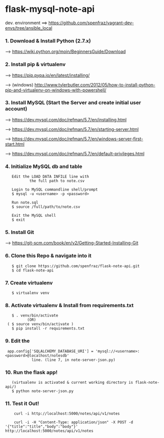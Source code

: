 # flask-mysql-note-api
dev. environment ==> https://github.com/spenfraz/vagrant-dev-envs/tree/ansible_local

### 1. Download & Install Python (2.7.x)
  --> https://wiki.python.org/moin/BeginnersGuide/Download
  
### 2. Install pip & virtualenv 
  --> https://pip.pypa.io/en/latest/installing/
  
  --> (windows) http://www.tylerbutler.com/2012/05/how-to-install-python-pip-and-virtualenv-on-windows-with-powershell/

### 3. Install MySQL (Start the Server and create initial user account)
  --> https://dev.mysql.com/doc/refman/5.7/en/installing.html
  
  --> https://dev.mysql.com/doc/refman/5.7/en/starting-server.html
  
  --> https://dev.mysql.com/doc/refman/5.7/en/windows-server-first-start.html
  
  --> https://dev.mysql.com/doc/refman/5.7/en/default-privileges.html
  
### 4. Initialize MySQL db and table
       Edit the LOAD DATA INFILE line with 
               the full path to note.csv
               
       Login to MySQL commandline shell/prompt 
       $ mysql -u <username> -p <password>
       
       Run note.sql
       $ source /full/path/to/note.csv
       
       Exit the MySQL shell
       $ exit
       
### 5. Install Git
  --> https://git-scm.com/book/en/v2/Getting-Started-Installing-Git
  
### 6. Clone this Repo & navigate into it
       $ git clone https://github.com/spenfraz/flask-note-api.git
       $ cd flask-note-api
       
### 7. Create virtualenv
       $ virtualenv venv
      
### 8. Activate virtualenv & Install from requirements.txt
       $ . venv/bin/activate
              (OR)
     ( $ source venv/bin/activate )
       $ pip install -r requirements.txt
       
### 9. Edit the 
     app.config['SQLALCHEMY_DATABASE_URI'] = 'mysql://<username>:<password>@localhost/notesdb'
                line. (line 7, in note-server-json.py) 
                
### 10. Run the flask app!
       (virtualenv is activated & current working directory is flask-note-api/)
       $ python note-server-json.py
      
### 11. Test it Out!

        curl -i http://localhost:5000/notes/api/v1/notes

        curl -i -H "Content-Type: application/json" -X POST -d '{"title":"title","body":"body"}' http://localhost:5000/notes/api/v1/notes

      
